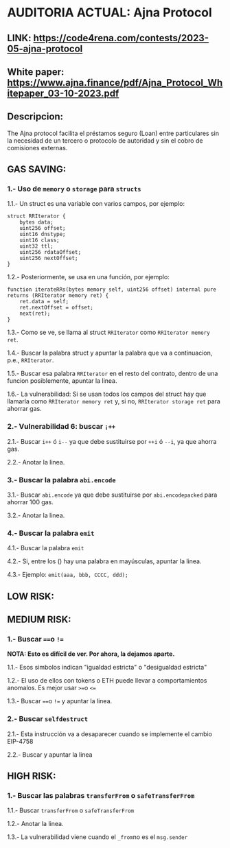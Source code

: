# AUDITORIA ACTUAL: Ajna Protocol

## LINK: https://code4rena.com/contests/2023-05-ajna-protocol

## White paper: https://www.ajna.finance/pdf/Ajna_Protocol_Whitepaper_03-10-2023.pdf

## Descripcion:

The Ajna protocol facilita el préstamos seguro (Loan) entre particulares sin la necesidad de un tercero o protocolo de autoridad 
y sin el cobro de comisiones externas.


## GAS SAVING:

### 1.- Uso de `memory` o `storage` para `structs`

1.1.- Un struct es una variable con varios campos, por ejemplo:


    struct RRIterator {
        bytes data;
        uint256 offset;
        uint16 dnstype;
        uint16 class;
        uint32 ttl;
        uint256 rdataOffset;
        uint256 nextOffset;
    }

1.2.- Posteriormente, se usa en una función, por ejemplo:


    function iterateRRs(bytes memory self, uint256 offset) internal pure returns (RRIterator memory ret) {
        ret.data = self;
        ret.nextOffset = offset;
        next(ret);
    }

1.3.- Como se ve, se llama al struct `RRIterator` como `RRIterator memory ret`.

1.4.- Buscar la palabra struct y apuntar la palabra que va a continuacion, p.e., `RRIterator`.

1.5.- Buscar esa palabra `RRIterator` en el resto del contrato, dentro de una funcion posiblemente, apuntar la linea.

1.6.- La vulnerabilidad: Si se usan todos los campos del struct hay que llamarla como `RRIterator memory ret` y, si no, `RRIterator storage ret` para ahorrar gas.

### 2.- Vulnerabilidad 6: buscar `¡++`

2.1.- Buscar `i++` ó `i--` ya que debe sustituirse por `++i` ó `--i`, ya que ahorra gas.

2.2.- Anotar la linea.

### 3.-  Buscar la palabra `abi.encode`

3.1.- Buscar `abi.encode` ya que debe sustituirse por `abi.encodepacked` para ahorrar 100 gas.

3.2.- Anotar la linea.

### 4.- Buscar la palabra `emit`

4.1.- Buscar la palabra `emit`

4.2.- Si, entre los () hay una palabra en mayúsculas, apuntar la linea.

4.3.- Ejemplo: `emit(aaa, bbb, CCCC, ddd);`

## LOW RISK:

## MEDIUM RISK:

### 1.- Buscar `==`o `!=`

**NOTA: Esto es difícil de ver. Por ahora, la dejamos aparte.**

1.1.- Esos simbolos indican "igualdad estricta" o "desigualdad estricta"

1.2.- El uso de ellos con tokens o ETH puede llevar a comportamientos anomalos. Es mejor usar `>=`o `<=`

1.3.- Buscar `==`o `!=` y apuntar la linea.


### 2.- Buscar `selfdestruct`

2.1.- Esta instrucción va a desaparecer cuando se implemente el cambio EIP-4758

2.2.- Buscar y apuntar la linea

## HIGH RISK:

### 1.- Buscar las palabras `transferFrom`  o `safeTransferFrom`

1.1.- Buscar `transferFrom`  o `safeTransferFrom`

1.2.- Anotar la linea.

1.3.- La vulnerabilidad viene cuando el `_from`no es el `msg.sender`





